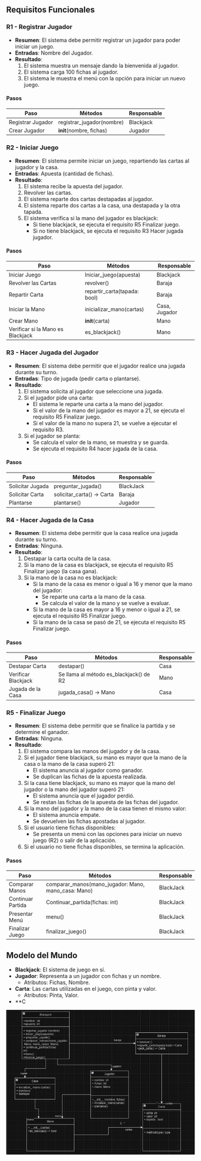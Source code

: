 ## Requisitos Funcionales

### R1 - Registrar Jugador

- **Resumen**: El sistema debe permitir registrar un jugador para poder iniciar un juego.
- **Entradas**: Nombre del Jugador.
- **Resultado**:
  1. El sistema muestra un mensaje dando la bienvenida al jugador.
  2. El sistema carga 100 fichas al jugador.
  3. El sistema le muestra el menú con la opción para iniciar un nuevo juego.

#### Pasos
| Paso               | Métodos                        | Responsable |
|--------------------|--------------------------------|-------------|
| Registrar Jugador  | registrar_jugador(nombre)      | Blackjack   |
| Crear Jugador      | __init__(nombre, fichas)       | Jugador     |

### R2 - Iniciar Juego

- **Resumen**: El sistema permite iniciar un juego, repartiendo las cartas al jugador y la casa.
- **Entradas**: Apuesta (cantidad de fichas).
- **Resultado**:
  1. El sistema recibe la apuesta del jugador.
  2. Revolver las cartas.
  3. El sistema reparte dos cartas destapadas al jugador.
  4. El sistema reparte dos cartas a la casa, una destapada y la otra tapada.
  5. El sistema verifica si la mano del jugador es blackjack:
     - Si tiene blackjack, se ejecuta el requisito R5 Finalizar juego.
     - Si no tiene blackjack, se ejecuta el requisito R3 Hacer jugada jugador.

#### Pasos
| Paso               | Métodos                        | Responsable |
|--------------------|--------------------------------|-------------|
| Iniciar Juego      | Iniciar_juego(apuesta)         | Blackjack   |
| Revolver las Cartas| revolver()                     | Baraja      |
| Repartir Carta     | repartir_carta(tapada: bool)   | Baraja      |
| Iniciar la Mano    | inicializar_mano(cartas)       | Casa, Jugador|
| Crear Mano         | __init__(carta)                | Mano        |
| Verificar si la Mano es Blackjack | es_blackjack()         | Mano |

### R3 - Hacer Jugada del Jugador

- **Resumen**: El sistema debe permitir que el jugador realice una jugada durante su turno.
- **Entradas**: Tipo de jugada (pedir carta o plantarse).
- **Resultado**:
  1. El sistema solicita al jugador que seleccione una jugada.
  2. Si el jugador pide una carta:
     - El sistema le reparte una carta a la mano del jugador.
     - Si el valor de la mano del jugador es mayor a 21, se ejecuta el requisito R5 Finalizar juego.
     - Si el valor de la mano no supera 21, se vuelve a ejecutar el requisito R3.
  3. Si el jugador se planta:
     - Se calcula el valor de la mano, se muestra y se guarda.
     - Se ejecuta el requisito R4 hacer jugada de la casa.

#### Pasos
| Paso               | Métodos                        | Responsable |
|--------------------|--------------------------------|-------------|
| Solicitar Jugada   | preguntar_jugada()             | BlackJack   |
| Solicitar Carta    | solicitar_carta() -> Carta     | Baraja      |
| Plantarse          | plantarse()                    | Jugador     |

### R4 - Hacer Jugada de la Casa

- **Resumen**: El sistema debe permitir que la casa realice una jugada durante su turno.
- **Entradas**: Ninguna.
- **Resultado**:
  1. Destapar la carta oculta de la casa.
  2. Si la mano de la casa es blackjack, se ejecuta el requisito R5 Finalizar juego (la casa gana).
  3. Si la mano de la casa no es blackjack:
     - Si la mano de la casa es menor o igual a 16 y menor que la mano del jugador:
       - Se reparte una carta a la mano de la casa.
       - Se calcula el valor de la mano y se vuelve a evaluar.
     - Si la mano de la casa es mayor a 16 y menor o igual a 21, se ejecuta el requisito R5 Finalizar juego.
     - Si la mano de la casa se pasó de 21, se ejecuta el requisito R5 Finalizar juego.

#### Pasos
| Paso               | Métodos                        | Responsable |
|--------------------|--------------------------------|-------------|
| Destapar Carta     | destapar()                     | Casa        |
| Verificar Blackjack| Se llama al método es_blackjack() de R2| Mano   |
| Jugada de la Casa  | jugada_casa() -> Mano           | Casa        |

### R5 - Finalizar Juego

- **Resumen**: El sistema debe permitir que se finalice la partida y se determine el ganador.
- **Entradas**: Ninguna.
- **Resultado**:
  1. El sistema compara las manos del jugador y de la casa.
  2. Si el jugador tiene blackjack, su mano es mayor que la mano de la casa o la mano de la casa superó 21:
     - El sistema anuncia al jugador como ganador.
     - Se duplican las fichas de la apuesta realizada.
  3. Si la casa tiene blackjack, su mano es mayor que la mano del jugador o la mano del jugador superó 21:
     - El sistema anuncia que el jugador perdió.
     - Se restan las fichas de la apuesta de las fichas del jugador.
  4. Si la mano del jugador y la mano de la casa tienen el mismo valor:
     - El sistema anuncia empate.
     - Se devuelven las fichas apostadas al jugador.
  5. Si el usuario tiene fichas disponibles:
     - Se presenta un menú con las opciones para iniciar un nuevo juego (R2) o salir de la aplicación.
  6. Si el usuario no tiene fichas disponibles, se termina la aplicación.

#### Pasos
| Paso               | Métodos                        | Responsable |
|--------------------|--------------------------------|-------------|
| Comparar Manos     | comparar_manos(mano_jugador: Mano, mano_casa: Mano)| BlackJack |
| Continuar Partida  | Continuar_partida(fichas: int) | BlackJack   |
| Presentar Menú     | menu()                         | BlackJack   |
| Finalizar Juego    | finalizar_juego()              | BlackJack   |

## Modelo del Mundo

- **Blackjack**: El sistema de juego en sí.
- **Jugador**: Representa a un jugador con fichas y un nombre.
  - Atributos: Fichas, Nombre.
- **Carta**: Las cartas utilizadas en el juego, con pinta y valor.
  - Atributos: Pinta, Valor.
- **C

![Modelo_del_Mundo](requirements/Modelo_del_mundo.jpg)